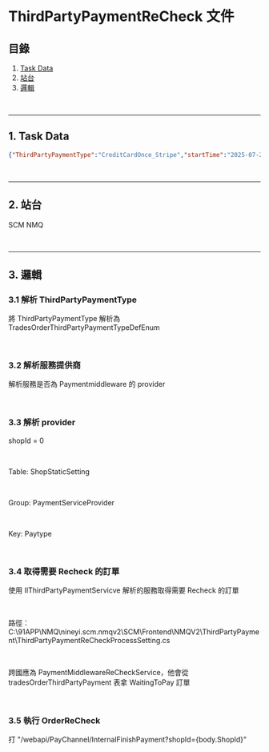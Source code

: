 # ThirdPartyPaymentReCheck 文件

## 目錄
1. [Task Data](#1-task-data)
2. [站台](#2-站台)
3. [邏輯](#3-邏輯)

<br>

---

## 1. Task Data

```json
{"ThirdPartyPaymentType":"CreditCardOnce_Stripe","startTime":"2025-07-28 16:18:00","endTime":"2025-07-31 16:15:00","PaymentServiceProvider":"PaymentMiddleware"}
```

<br>

---

## 2. 站台

SCM NMQ

<br>

---

## 3. 邏輯

### 3.1 解析 ThirdPartyPaymentType

將 ThirdPartyPaymentType 解析為 TradesOrderThirdPartyPaymentTypeDefEnum

<br>

### 3.2 解析服務提供商

解析服務是否為 Paymentmiddleware 的 provider

<br>

### 3.3 解析 provider

shopId = 0

<br>

Table: ShopStaticSetting

<br>

Group: PaymentServiceProvider

<br>

Key: Paytype

<br>

### 3.4 取得需要 Recheck 的訂單

使用 IIThirdPartyPaymentServicve 解析的服務取得需要 Recheck 的訂單

<br>

路徑：C:\91APP\NMQ\nineyi.scm.nmqv2\SCM\Frontend\NMQV2\ThirdPartyPayment\ThirdPartyPaymentReCheckProcessSetting.cs

<br>

跨國應為 PaymentMiddlewareReCheckService，他會從 tradesOrderThirdPartyPayment 表拿 WaitingToPay 訂單

<br>

### 3.5 執行 OrderReCheck

打 "/webapi/PayChannel/InternalFinishPayment?shopId={body.ShopId}"

<br>